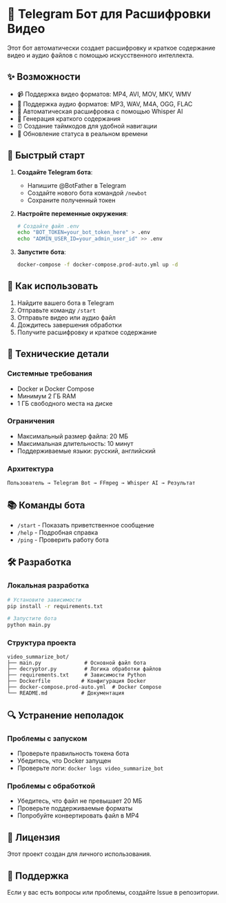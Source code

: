 # 🎥 Telegram Бот для Расшифровки Видео

Этот бот автоматически создает расшифровку и краткое содержание видео и аудио файлов с помощью искусственного интеллекта.

## ✨ Возможности

- 📹 Поддержка видео форматов: MP4, AVI, MOV, MKV, WMV
- 🎵 Поддержка аудио форматов: MP3, WAV, M4A, OGG, FLAC
- 🤖 Автоматическая расшифровка с помощью Whisper AI
- 📝 Генерация краткого содержания
- ⏰ Создание таймкодов для удобной навигации
- 🔄 Обновление статуса в реальном времени

## 🚀 Быстрый старт

1. **Создайте Telegram бота**:
   - Напишите @BotFather в Telegram
   - Создайте нового бота командой `/newbot`
   - Сохраните полученный токен

2. **Настройте переменные окружения**:
   ```bash
   # Создайте файл .env
   echo "BOT_TOKEN=your_bot_token_here" > .env
   echo "ADMIN_USER_ID=your_admin_user_id" >> .env
   ```

3. **Запустите бота**:
   ```bash
   docker-compose -f docker-compose.prod-auto.yml up -d
   ```

## 🎯 Как использовать

1. Найдите вашего бота в Telegram
2. Отправьте команду `/start`
3. Отправьте видео или аудио файл
4. Дождитесь завершения обработки
5. Получите расшифровку и краткое содержание

## 🔧 Технические детали

### Системные требования
- Docker и Docker Compose
- Минимум 2 ГБ RAM
- 1 ГБ свободного места на диске

### Ограничения
- Максимальный размер файла: 20 МБ
- Максимальная длительность: 10 минут
- Поддерживаемые языки: русский, английский

### Архитектура
```
Пользователь → Telegram Bot → FFmpeg → Whisper AI → Результат
```

## 📚 Команды бота

- `/start` - Показать приветственное сообщение
- `/help` - Подробная справка
- `/ping` - Проверить работу бота

## 🛠️ Разработка

### Локальная разработка
```bash
# Установите зависимости
pip install -r requirements.txt

# Запустите бота
python main.py
```

### Структура проекта
```
video_summarize_bot/
├── main.py              # Основной файл бота
├── decryptor.py         # Логика обработки файлов
├── requirements.txt     # Зависимости Python
├── Dockerfile          # Конфигурация Docker
├── docker-compose.prod-auto.yml  # Docker Compose
└── README.md           # Документация
```

## 🔍 Устранение неполадок

### Проблемы с запуском
- Проверьте правильность токена бота
- Убедитесь, что Docker запущен
- Проверьте логи: `docker logs video_summarize_bot`

### Проблемы с обработкой
- Убедитесь, что файл не превышает 20 МБ
- Проверьте поддерживаемые форматы
- Попробуйте конвертировать файл в MP4

## 📝 Лицензия

Этот проект создан для личного использования.

## 🤝 Поддержка

Если у вас есть вопросы или проблемы, создайте Issue в репозитории. 